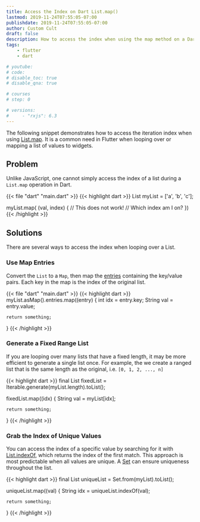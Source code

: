 ```yaml
---
title: Access the Index on Dart List.map()
lastmod: 2019-11-24T07:55:05-07:00
publishdate: 2019-11-24T07:55:05-07:00
author: Custom Cult
draft: false
description: How to access the index when using the map method on a Dart List.
tags: 
    - flutter
    - dart

# youtube: 
# code: 
# disable_toc: true
# disable_qna: true

# courses
# step: 0

# versions: 
#     - "rxjs": 6.3
---
```


The following snippet demonstrates how to access the iteration index when using [List.map](https://api.dartlang.org/stable/2.6.1/dart-core/Iterable/map.html). It is a common need in Flutter when looping over or mapping a list of values to widgets. 


## Problem

Unlike JavaScript, one cannot simply access the index of a list during a `List.map` operation in Dart. 

{{< file "dart" "main.dart" >}}
{{< highlight dart >}}
List myList = ['a', 'b', 'c'];

myList.map( (val, index) {
    // This does not work!
    // Which index am I on?
})
{{< /highlight >}}

## Solutions

There are several ways to access the index when looping over a List. 

### Use Map Entries

Convert the `List` to a `Map`, then map the [entries](https://api.dartlang.org/stable/2.0.0/dart-core/Map/entries.html) containing the key/value pairs. Each key in the map is the index of the original list. 

{{< file "dart" "main.dart" >}}
{{< highlight dart >}}
myList.asMap().entries.map((entry) {
    int idx = entry.key;
    String val = entry.value;

    return something;
}
{{< /highlight >}}


### Generate a Fixed Range List

If you are looping over many lists that have a fixed length, it may be more efficient to generate a single list once. For example, the we create a ranged list that is the same length as the original, i.e. `[0, 1, 2, ..., n]`

{{< highlight dart >}}
final List fixedList = Iterable<int>.generate(myList.length).toList();


fixedList.map((idx) {
    String val = myList[idx];

    return something;
}
{{< /highlight >}}


### Grab the Index of Unique Values

You can access the index of a specific value by searching for it with [List.indexOf](https://api.dartlang.org/stable/2.6.1/dart-core/List/indexOf.html), which returns the index of the first match. This approach is most predictable when all values are unique. A [Set](https://api.dartlang.org/stable/2.6.1/dart-core/Set-class.html) can ensure uniqueness throughout the list. 

{{< highlight dart >}}
final List uniqueList = Set.from(myList).toList();


uniqueList.map((val) {
    String idx = uniqueList.indexOf(val);

    return something;
}
{{< /highlight >}}
